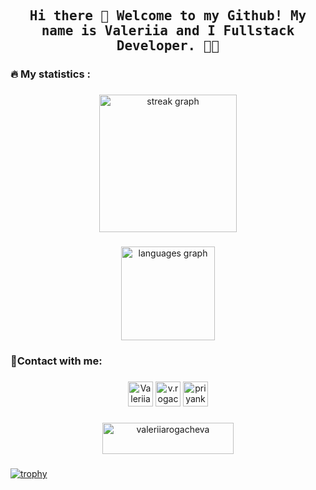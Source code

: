 
<h2 align="center"><samp> Hi there 👋 
  Welcome to my Github! My name is Valeriia and I Fullstack Developer. 👩‍💻  </samp></h2>

###

<h3 align="left">🔥 My statistics :</h3>

###

<div align="center">
  <img src="https://streak-stats.demolab.com?user=ValeriiaRogacheva&locale=en&mode=daily&theme=dracula&hide_border=false&border_radius=5&order=3" height="220" alt="streak graph"  />
</div>

###
<div align="center">
  <img src="https://github-readme-stats.vercel.app/api/top-langs?username=ValeriiaRogacheva&locale=en&hide_title=false&layout=compact&card_width=320&langs_count=5&theme=dracula&hide_border=false&order=2" height="150" alt="languages graph"  />
</div>

###

<h3 align="left">🤳Сontact with me:</h3>

###

<div align="center">

<a href="https://linkedin.com/in/valeriia-rogacheva-26936230a/" target="blank"><img src="https://img.icons8.com/fluency/48/000000/linkedin.png" alt="ValeriiaRogacheva" height="40" width="40" /></a>
<a href="https://instagram.com/v.rogacheva/" target="blank"><img src="https://img.icons8.com/fluency/144/000000/instagram-new.png" alt="v.rogacheva" height="40" width="40" /></a> 
<a href="https://stackoverflow.com/users/25102352/lerarogacheva" target="blank"><img src="https://img.icons8.com/external-tal-revivo-shadow-tal-revivo/96/000000/external-stack-overflow-is-a-question-and-answer-site-for-professional-logo-shadow-tal-revivo.png" alt="priyankesh-raj" height="40" width="40" /></a>

</div>
 
###
<div align="center">
 <a href="https://www.buymeacoffee.com/valeriiarogacheva?new=1"> <img align="center" src="https://cdn.buymeacoffee.com/buttons/v2/default-orange.png" height="50" width="210" alt="valeriiarogacheva" /></a>
</div>

###
[![trophy](https://github-profile-trophy.vercel.app/?username=ValeriiaRogacheva&theme=onedark)](https://github.com/ValeriiaRogacheva/github-profile-trophy)


